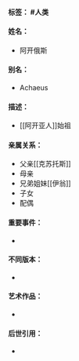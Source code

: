 #### 标签： #人类
#### 姓名：
- 阿开俄斯
#### 别名：
- Achaeus
#### 描述：
- [[阿开亚人]]始祖
#### 亲属关系：
- 父亲[[克苏托斯]]
- 母亲
- 兄弟姐妹[[伊翁]]
- 子女
- 配偶
#### 重要事件：
- 
#### 不同版本：
- 
#### 艺术作品：
- 
#### 后世引用：
- 
